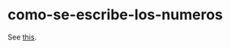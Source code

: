 # como-se-escribe-los-numeros

See [this](https://minddrop.github.io/como-se-escribe-los-numeros/).
